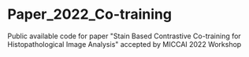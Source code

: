 # Paper_2022_Co-training
Public available code for paper "Stain Based Contrastive Co-training for Histopathological Image Analysis" accepted by MICCAI 2022 Workshop
